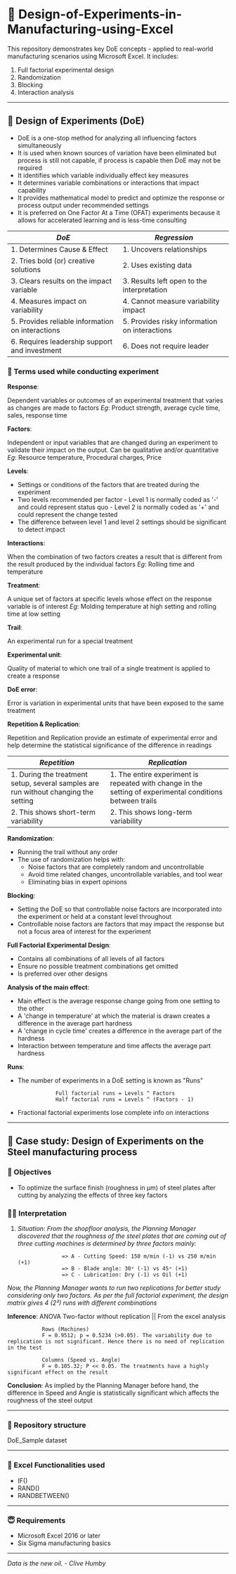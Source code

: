 # 👹 Design-of-Experiments-in-Manufacturing-using-Excel
This repository demonstrates key DoE concepts - applied to real-world manufacturing scenarios using Microsoft Excel. It includes:
1. Full factorial experimental design
2. Randomization
3. Blocking
4. Interaction analysis

---

## 🥱 Design of Experiments (DoE)
- DoE is a one-stop method for analyzing all influencing factors simultaneously
- It is used when known sources of variation have been eliminated but process is still not capable, if process is capable then DoE may not be required
- It identifies which variable individually effect key measures
- It determines variable combinations or interactions that impact capability
- It provides mathematical model to predict and optimize the response or process output under recommended settings
- It is preferred on One Factor At a Time (OFAT) experiments because it allows for accelerated learning and is less-time consulting

|*DoE* | *Regression*|
|--------|-------------|
| 1. Determines Cause & Effect | 1. Uncovers relationships |
| 2. Tries bold (or) creative solutions | 2. Uses existing data |
| 3. Clears results on the impact variable | 3. Results left open to the interpretation |
| 4. Measures impact on variability | 4. Cannot measure variability impact | 
| 5. Provides reliable information on interactions | 5. Provides risky information on interactions |
| 6. Requires leadership support and investment | 6. Does not require leader |

### 🤡 Terms used while conducting experiment
**Response**:

Dependent variables or outcomes of an experimental treatment that varies as changes are made to factors 
*Eg*: Product strength, average cycle time, sales, response time

**Factors**:

Independent or input variables that are changed during an experiment to validate their impact on the output. Can be qualitative and/or quantitative
*Eg*: Resource temperature, Procedural charges, Price

**Levels**:

- Settings or conditions of the factors that are treated during the experiment
- Two levels recommended per factor
      - Level 1 is normally coded as '-' and could represent status quo
      - Level 2 is normally coded as '+' and could represent the change tested
- The difference between level 1 and level 2 settings should be significant to detect impact

**Interactions**:

When the combination of two factors creates a result that is different from the result produced by the individual factors
*Eg*: Rolling time and temperature

**Treatment**:

A unique set of factors at specific levels whose effect on the response variable is of interest
*Eg*: Molding temperature at high setting and rolling time at low setting

**Trail**:

An experimental run for a special treatment

**Experimental unit**:

Quality of material to which one trail of a single treatment is applied to create a response

**DoE error**:

Error is variation in experimental units that have been exposed to the same treatment

**Repetition & Replication**:

Repetition and Replication provide an estimate of experimental error and help determine the statistical significance of the difference in readings

|*Repetition* | *Replication*|
|-------------|--------------|
|1. During the treatment setup, several samples are run without changing the setting|1. The entire experiment is repeated with change in the setting of experimental conditions between trails|
|2. This shows short-term variability|2. This shows long-term variability|

**Randomization**:

- Running the trail without any order
- The use of randomization helps with:
     - Noise factors that are completely random and uncontrollable
     - Avoid time related changes, uncontrollable variables, and tool wear
     - Eliminating bias in expert opinions

**Blocking**:

- Setting the DoE so that controllable noise factors are incorporated into the experiment or held at a constant level throughout
- Controllable noise factors are factors that may impact the response but not a focus area of interest for the experiment

**Full Factorial Experimental Design**:

- Contains all combinations of all levels of all factors
- Ensure no possible treatment combinations get omitted
- Is preferred over other designs

**Analysis of the main effect**:

- Main effect is the average response change going from one setting to the other
- A 'change in temperature' at which the material is drawn creates a difference in the average part hardness
- A 'change in cycle time' creates a difference in the average part of the hardness
- Interaction between temperature and time affects the average part hardness

**Runs**:

- The number of experiments in a DoE setting is known as "Runs" 

                  Full factorial runs = Levels ^ Factors
                  Half factorial runs = Levels ^ (Factors - 1)
  
- Fractional factorial experiments lose complete info on interactions

---

## 🥸 Case study: Design of Experiments on the Steel manufacturing process

### 🤩 Objectives
- To optimize the surface finish (roughness in μm) of steel plates after cutting by analyzing the effects of three key factors

### 😮‍💨 Interpretation

1. *Situation: From the shopfloor analysis, the Planning Manager discovered that the roughness of the steel plates that are coming out of three cutting machines is determined by three factors mainly:*

                     => A - Cutting Speed: 150 m/min (-1) vs 250 m/min (+1)
                     => B - Blade angle: 30ᵒ (-1) vs 45ᵒ (+1)
                     => C - Lubrication: Dry (-1) vs Oil (+1)

*Now, the Planning Manager wants to run two replications for better study considering only two factors. As per the full factorial experiment, the design matrix gives 4 (2²) runs with different combinations*

**Inference**: ANOVA Two-factor without replication || From the excel analysis

               Rows (Machines)
               F = 0.9512; p = 0.5234 (>0.05). The variability due to replication is not significant. Hence there is no need of replication in the test

               Columns (Speed vs. Angle)
               F = 0.105.32; P << 0.05. The treatments have a highly significant effect on the result

**Conclusion**: As implied by the Planning Manager before hand, the difference in Speed and Angle is statistically significant which affects the roughness of the steel output

---

### 🥲 Repository structure
DoE_Sample dataset

---

### 🥹 Excel Functionalities used
- IF()
- RAND()
- RANDBETWEEN()

---

### 😇 Requirements
- Microsoft Excel 2016 or later
- Six Sigma manufacturing basics

---

*Data is the new oil. - Clive Humby*

